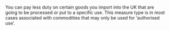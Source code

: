 You can pay less duty on certain goods you import into the UK that are going to be processed or put to a specific use. This measure type is in most cases associated with commodities that may only be used for ‘authorised use’.
